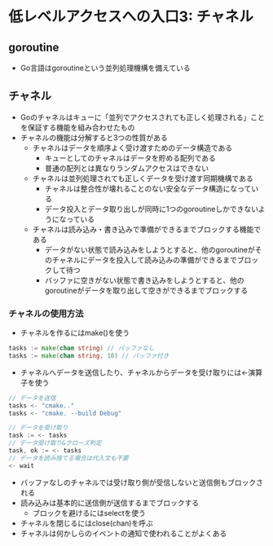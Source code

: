 # 低レベルアクセスへの入口3: チャネル
## goroutine
- Go言語はgoroutineという並列処理機構を備えている

## チャネル
- Goのチャネルはキューに「並列でアクセスされても正しく処理される」ことを保証する機能を組み合わせたもの
- チャネルの機能は分解すると3つの性質がある
  - チャネルはデータを順序よく受け渡すためのデータ構造である
    - キューとしてのチャネルはデータを貯める配列である
    - 普通の配列とは異なりランダムアクセスはできない
  - チャネルは並列処理されても正しくデータを受け渡す同期機構である
    - チャネルは整合性が壊れることのない安全なデータ構造になっている
    - データ投入とデータ取り出しが同時に1つのgoroutineしかできないようになっている
  - チャネルは読み込み・書き込みで準備ができるまでブロックする機能である
    - データがない状態で読み込みをしようとすると、他のgoroutineがそのチャネルにデータを投入して読み込みの準備ができるまでブロックして待つ
    - バッファに空きがない状態で書き込みをしようとすると、他のgoroutineがデータを取り出して空きができるまでブロックする
 
### チャネルの使用方法
- チャネルを作るにはmake()を使う
```go
tasks := make(chan string) // バッファなし
tasks := make(chan string, 10) // バッファ付き
```

- チャネルへデータを送信したり、チャネルからデータを受け取りには<-演算子を使う
```go
// データを送信
tasks <- "cmake.."
tasks <- "cmake. --build Debug"

// データを受け取り
task := <- tasks
// データ受け取り&クローズ判定
task, ok := <- tasks
// データを読み捨てる場合は代入文も不要
<- wait
```

- バッファなしのチャネルでは受け取り側が受信しないと送信側もブロックされる
- 読み込みは基本的に送信側が送信するまでブロックする
  - ブロックを避けるにはselectを使う
- チャネルを閉じるにはclose(chan)を呼ぶ
- チャネルは何かしらのイベントの通知で使われることがよくある
